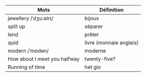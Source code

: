 Mots    					  	| Définition
---     					  	| ---
jewellery  /ˈdʒuːəlrɪ/			| bijoux
split up						| séparer
lend 							| prêter
quid							| livre (monnaie anglais)
modern /ˈmɒdən/					| moderne
How about I meet you halfway	| twenty-five?
Running of time 				| het gio
